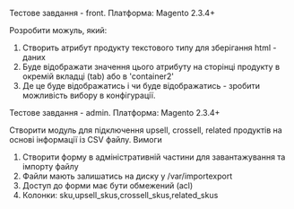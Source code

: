 Тестове завдання - front.
Платформа: Magento 2.3.4+

Розробити можуль, який:
1. Створить атрибут продукту текстового типу для зберігання html - даних
2. Буде відображати значення цього атрибуту на сторінці продукту в окремій вкладці (tab) або в 'container2'
3. Де це буде відображатись і чи буде відображатись - зробити можливість вибору в конфігурації.


Тестове завдання - admin.
Платформа: Magento 2.3.4+

Створити модуль для підключення upsell, crossell, related продуктів на основі інформації із CSV файлу.
Вимоги
1. Створити форму в адміністративній частини для завантажування та імпорту файлу
3. Файли мають залишатись на диску у /var/importexport
2. Доступ до форми має бути обмежений (acl)
3. Колонки: sku,upsell_skus,crossell_skus,related_skus